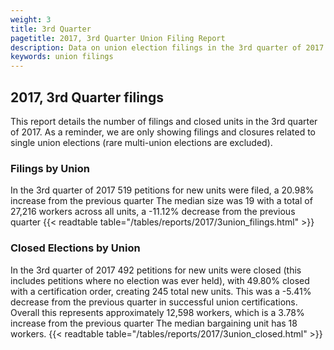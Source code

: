 ```yaml
---
weight: 3
title: 3rd Quarter
pagetitle: 2017, 3rd Quarter Union Filing Report
description: Data on union election filings in the 3rd quarter of 2017
keywords: union filings
---
```


## 2017, 3rd Quarter filings

This report details the number of filings and closed units in the 3rd quarter of 2017. As a reminder, we are only showing filings and closures related to single union elections (rare multi-union elections are excluded).

### Filings by Union
In the 3rd quarter of 2017 519 petitions for new units were filed, a 20.98% increase from the previous quarter The median size was 19 with a total of 27,216 workers across all units, a -11.12% decrease from the previous quarter
{{< readtable table="/tables/reports/2017/3union_filings.html" >}}

### Closed Elections by Union
In the 3rd quarter of 2017 492 petitions for new units were closed (this includes petitions where no election was ever held), with 49.80% closed with a certification order, creating 245 total new units. This was a -5.41% decrease from the previous quarter in successful union certifications. Overall this represents approximately 12,598 workers, which is a 3.78% increase from the previous quarter The median bargaining unit has 18 workers.
{{< readtable table="/tables/reports/2017/3union_closed.html" >}}
